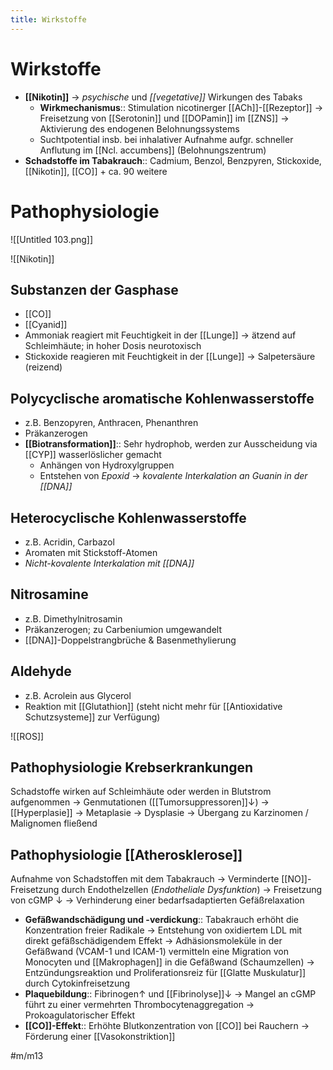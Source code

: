 ```yaml
---
title: Wirkstoffe
---
```

# Wirkstoffe
- **[[Nikotin]]** → *psychische* und *[[vegetative]]* Wirkungen des Tabaks
	- **Wirkmechanismus**:: Stimulation nicotinerger [[ACh]]-[[Rezeptor]] → Freisetzung von [[Serotonin]] und [[DOPamin]] im [[ZNS]] → Aktivierung des endogenen Belohnungssystems
	- Suchtpotential insb. bei inhalativer Aufnahme aufgr. schneller Anflutung im [[Ncl. accumbens]] (Belohnungszentrum)
- **Schadstoffe im Tabakrauch**:: Cadmium, Benzol, Benzpyren, Stickoxide, [[Nikotin]], [[CO]] + ca. 90 weitere

# Pathophysiologie

![[Untitled 103.png]]


![[Nikotin]]

## Substanzen der Gasphase
- [[CO]]
- [[Cyanid]]
- Ammoniak reagiert mit Feuchtigkeit in der [[Lunge]] → ätzend auf Schleimhäute; in hoher Dosis neurotoxisch
- Stickoxide reagieren mit Feuchtigkeit in der [[Lunge]] → Salpetersäure (reizend)

## Polycyclische aromatische Kohlenwasserstoffe
- z.B. Benzopyren, Anthracen, Phenanthren
- Präkanzerogen
- **[[Biotransformation]]**:: Sehr hydrophob, werden zur Ausscheidung via [[CYP]] wasserlöslicher gemacht
	- Anhängen von Hydroxylgruppen
	- Entstehen von *Epoxid* → *kovalente Interkalation an Guanin in der [[DNA]]*

## Heterocyclische Kohlenwasserstoffe
- z.B. Acridin, Carbazol
- Aromaten mit Stickstoff-Atomen
- *Nicht-kovalente Interkalation mit [[DNA]]*

## Nitrosamine
- z.B. Dimethylnitrosamin
- Präkanzerogen; zu Carbeniumion umgewandelt
- [[DNA]]-Doppelstrangbrüche & Basenmethylierung

## Aldehyde
- z.B. Acrolein aus Glycerol
- Reaktion mit [[Glutathion]] (steht nicht mehr für [[Antioxidative Schutzsysteme]] zur Verfügung)

![[ROS]]

## Pathophysiologie Krebserkrankungen
Schadstoffe wirken auf Schleimhäute oder werden in Blutstrom aufgenommen → Genmutationen ([[Tumorsuppressoren]]↓) → [[Hyperplasie]] → Metaplasie → Dysplasie → Übergang zu Karzinomen / Malignomen fließend
## Pathophysiologie [[Atherosklerose]]
Aufnahme von Schadstoffen mit dem Tabakrauch → Verminderte [[NO]]-Freisetzung durch Endothelzellen (*Endotheliale Dysfunktion*) → Freisetzung von cGMP ↓ → Verhinderung einer bedarfsadaptierten Gefäßrelaxation
- **Gefäßwandschädigung und -verdickung**:: Tabakrauch erhöht die Konzentration freier Radikale → Entstehung von oxidiertem LDL mit direkt gefäßschädigendem Effekt → Adhäsionsmoleküle in der Gefäßwand (VCAM-1 und ICAM-1) vermitteln eine Migration von Monocyten und [[Makrophagen]] in die Gefäßwand (Schaumzellen) → Entzündungsreaktion und Proliferationsreiz für [[Glatte Muskulatur]] durch Cytokinfreisetzung 
- **Plaquebildung**:: Fibrinogen↑ und [[Fibrinolyse]]↓ → Mangel an cGMP führt zu einer vermehrten Thrombocytenaggregation → Prokoagulatorischer Effekt
- **[[CO]]-Effekt**:: Erhöhte Blutkonzentration von [[CO]] bei Rauchern → Förderung einer [[Vasokonstriktion]]

#m/m13